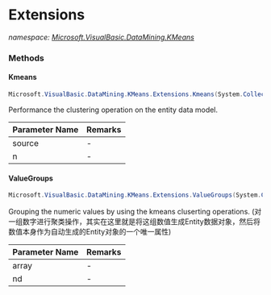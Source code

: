 ﻿# Extensions
_namespace: <a href="#" onClick="load('/docs/Microsoft.VisualBasic.DataMining.KMeans/index.md')">Microsoft.VisualBasic.DataMining.KMeans</a>_





### Methods

#### Kmeans
```csharp
Microsoft.VisualBasic.DataMining.KMeans.Extensions.Kmeans(System.Collections.Generic.IEnumerable{Microsoft.VisualBasic.DataMining.KMeans.EntityLDM},System.Int32,System.Boolean,System.Boolean)
```
Performance the clustering operation on the entity data model.

|Parameter Name|Remarks|
|--------------|-------|
|source|-|
|n|-|


#### ValueGroups
```csharp
Microsoft.VisualBasic.DataMining.KMeans.Extensions.ValueGroups(System.Collections.Generic.IEnumerable{System.Double},System.Int32)
```
Grouping the numeric values by using the kmeans cluserting operations.
 (对一组数字进行聚类操作，其实在这里就是将这组数值生成Entity数据对象，然后将数值本身作为自动生成的Entity对象的一个唯一属性)

|Parameter Name|Remarks|
|--------------|-------|
|array|-|
|nd|-|



